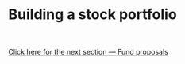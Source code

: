 # Building a stock portfolio



&nbsp;

[Click here for the next section — Fund proposals](https://github.com/investindex/Funds)
